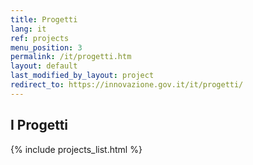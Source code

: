 ```yaml
---
title: Progetti
lang: it
ref: projects
menu_position: 3
permalink: /it/progetti.htm
layout: default
last_modified_by_layout: project
redirect_to: https://innovazione.gov.it/it/progetti/
---
```


<h2>I Progetti</h2>

{% include projects_list.html %}
